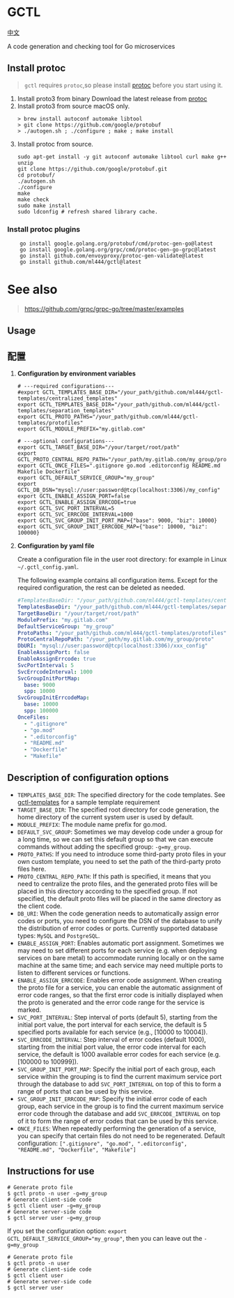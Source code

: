 # GCTL
[中文](README_CN.md)

A code generation and checking tool for Go microservices

## Install protoc
> `gctl` requires `protoc`,so please install [protoc](https://github.com/protocolbuffers/protobuf/releases) before you start using it. 
1. Install proto3 from binary
   Download the latest release from [protoc](https://github.com/protocolbuffers/protobuf/releases)
2. Install proto3 from source macOS only.
   ```shell
   > brew install autoconf automake libtool
   > git clone https://github.com/google/protobuf
   > ./autogen.sh ; ./configure ; make ; make install
   ```
3. Install protoc from source.
   ```shell
   sudo apt-get install -y git autoconf automake libtool curl make g++ unzip
   git clone https://github.com/google/protobuf.git
   cd protobuf/
   ./autogen.sh
   ./configure
   make
   make check
   sudo make install
   sudo ldconfig # refresh shared library cache.
   ```
### Install protoc plugins
```shell
	go install google.golang.org/protobuf/cmd/protoc-gen-go@latest
	go install google.golang.org/grpc/cmd/protoc-gen-go-grpc@latest
	go install github.com/envoyproxy/protoc-gen-validate@latest
	go install github.com/ml444/gctl@latest
```

# See also
> https://github.com/grpc/grpc-go/tree/master/examples


## Usage


## 配置
1. **Configuration by environment variables**
    ```shell
    # ---required configurations---
    #export GCTL_TEMPLATES_BASE_DIR="/your_path/github.com/ml444/gctl-templates/centralized_templates"
    export GCTL_TEMPLATES_BASE_DIR="/your_path/github.com/ml444/gctl-templates/separation_templates"
    export GCTL_PROTO_PATHS="/your_path/github.com/ml444/gctl-templates/protofiles"
    export GCTL_MODULE_PREFIX="my.gitlab.com"
    ```
    ```shell
    # ---optional configurations---
    export GCTL_TARGET_BASE_DIR="/your/target/root/path"
    export GCTL_PROTO_CENTRAL_REPO_PATH="/your_path/my.gitlab.com/my_group/proto"
    export GCTL_ONCE_FILES=".gitignore go.mod .editorconfig README.md Makefile Dockerfile"
    export GCTL_DEFAULT_SERVICE_GROUP="my_group"
    export GCTL_DB_DSN="mysql://user:password@tcp(localhost:3306)/my_config"
    export GCTL_ENABLE_ASSIGN_PORT=false
    export GCTL_ENABLE_ASSIGN_ERRCODE=true
    export GCTL_SVC_PORT_INTERVAL=5
    export GCTL_SVC_ERRCODE_INTERVAL=1000
    export GCTL_SVC_GROUP_INIT_PORT_MAP={"base": 9000, "biz": 10000}
    export GCTL_SVC_GROUP_INIT_ERRCODE_MAP={"base": 10000, "biz": 100000}
    ```

2. **Configuration by yaml file**

   Create a configuration file in the user root directory: for example in Linux `~/.gctl_config.yaml`.

   The following example contains all configuration items.
   Except for the required configuration, the rest can be deleted as needed.
    ```yaml
    #TemplatesBaseDir: "/your_path/github.com/ml444/gctl-templates/centralized_templates"
    TemplatesBaseDir: "/your_path/github.com/ml444/gctl-templates/separation_templates"
    TargetBaseDir: "/your/target/root/path"
    ModulePrefix: "my.gitlab.com"
    DefaultServiceGroup: "my_group"
    ProtoPaths: "/your_path/github.com/ml444/gctl-templates/protofiles"
    ProtoCentralRepoPath: "/your_path/my.gitlab.com/my_group/proto"
    DbURI: "mysql://user:password@tcp(localhost:3306)/xxx_config"
    EnableAssignPort: false
    EnableAssignErrcode: true
    SvcPortInterval: 5
    SvcErrcodeInterval: 1000
    SvcGroupInitPortMap:
      base: 9000
      spp: 10000
    SvcGroupInitErrcodeMap:
      base: 10000
      spp: 100000
    OnceFiles:
      - ".gitignore"
      - "go.mod"
      - ".editorconfig"
      - "README.md"
      - "Dockerfile"
      - "Makefile"
    ```

## Description of configuration options
- `TEMPLATES_BASE_DIR`: The specified directory for the code templates. See [gctl-templates](https://github.com/ml444/gctl-templates) for a sample template requirement
- `TARGET_BASE_DIR`: The specified root directory for code generation, the home directory of the current system user is used by default.
- `MODULE_PREFIX`: The module name prefix for go.mod.
- `DEFAULT_SVC_GROUP`: Sometimes we may develop code under a group for a long time, so we can set this default group so that we can execute commands without adding the specified group: `-g=my_group`.
- `PROTO_PATHS`: If you need to introduce some third-party proto files in your own custom template, you need to set the path of the third-party proto files here.
- `PROTO_CENTRAL_REPO_PATH`: If this path is specified, it means that you need to centralize the proto files, and the generated proto files will be placed in this directory according to the specified group. If not specified, the default proto files will be placed in the same directory as the client code.
- `DB_URI`: When the code generation needs to automatically assign error codes or ports, you need to configure the DSN of the database to unify the distribution of error codes or ports. Currently supported database types: `MySQL` and `PostgreSQL`.
- `ENABLE_ASSIGN_PORT`: Enables automatic port assignment. Sometimes we may need to set different ports for each service (e.g. when deploying services on bare metal) to accommodate running locally or on the same machine at the same time; and each service may need multiple ports to listen to different services or functions.
- `ENABLE_ASSIGN_ERRCODE`: Enables error code assignment. When creating the proto file for a service, you can enable the automatic assignment of error code ranges, so that the first error code is initially displayed when the proto is generated and the error code range for the service is marked.
- `SVC_PORT_INTERVAL`: Step interval of ports (default 5), starting from the initial port value, the port interval for each service, the default is 5 specified ports available for each service (e.g., [10000 to 10004]).
- `SVC_ERRCODE_INTERVAL`: Step interval of error codes (default 1000), starting from the initial port value, the error code interval for each service, the default is 1000 available error codes for each service (e.g. [100000 to 100999]).
- `SVC_GROUP_INIT_PORT_MAP`: Specify the initial port of each group, each service within the grouping is to find the current maximum service port through the database to add `SVC_PORT_INTERVAL` on top of this to form a range of ports that can be used by this service.
- `SVC_GROUP_INIT_ERRCODE_MAP`: Specify the initial error code of each group, each service in the group is to find the current maximum service error code through the database and add `SVC_ERRCODE_INTERVAL` on top of it to form the range of error codes that can be used by this service.
- `ONCE_FILES`: When repeatedly performing the generation of a service, you can specify that certain files do not need to be regenerated. Default configuration: `[".gitignore", "go.mod", ".editorconfig", "README.md", "Dockerfile", "Makefile"]`

## Instructions for use
```shell
# Generate proto file
$ gctl proto -n user -g=my_group
# Generate client-side code
$ gctl client user -g=my_group
# Generate server-side code
$ gctl server user -g=my_group
```
If you set the configuration option: `export GCTL_DEFAULT_SERVICE_GROUP="my_group"`, then you can leave out the `-g=my_group`
```shell
# Generate proto file
$ gctl proto -n user 
# Generate client-side code
$ gctl client user
# Generate server-side code
$ gctl server user
```




